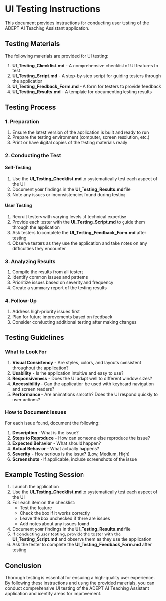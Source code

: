# UI Testing Instructions

This document provides instructions for conducting user testing of the ADEPT AI Teaching Assistant application.

## Testing Materials

The following materials are provided for UI testing:

1. **UI_Testing_Checklist.md** - A comprehensive checklist of UI features to test
2. **UI_Testing_Script.md** - A step-by-step script for guiding testers through the application
3. **UI_Testing_Feedback_Form.md** - A form for testers to provide feedback
4. **UI_Testing_Results.md** - A template for documenting testing results

## Testing Process

### 1. Preparation

1. Ensure the latest version of the application is built and ready to run
2. Prepare the testing environment (computer, screen resolution, etc.)
3. Print or have digital copies of the testing materials ready

### 2. Conducting the Test

#### Self-Testing

1. Use the **UI_Testing_Checklist.md** to systematically test each aspect of the UI
2. Document your findings in the **UI_Testing_Results.md** file
3. Note any issues or inconsistencies found during testing

#### User Testing

1. Recruit testers with varying levels of technical expertise
2. Provide each tester with the **UI_Testing_Script.md** to guide them through the application
3. Ask testers to complete the **UI_Testing_Feedback_Form.md** after testing
4. Observe testers as they use the application and take notes on any difficulties they encounter

### 3. Analyzing Results

1. Compile the results from all testers
2. Identify common issues and patterns
3. Prioritize issues based on severity and frequency
4. Create a summary report of the testing results

### 4. Follow-Up

1. Address high-priority issues first
2. Plan for future improvements based on feedback
3. Consider conducting additional testing after making changes

## Testing Guidelines

### What to Look For

1. **Visual Consistency** - Are styles, colors, and layouts consistent throughout the application?
2. **Usability** - Is the application intuitive and easy to use?
3. **Responsiveness** - Does the UI adapt well to different window sizes?
4. **Accessibility** - Can the application be used with keyboard navigation and screen readers?
5. **Performance** - Are animations smooth? Does the UI respond quickly to user actions?

### How to Document Issues

For each issue found, document the following:

1. **Description** - What is the issue?
2. **Steps to Reproduce** - How can someone else reproduce the issue?
3. **Expected Behavior** - What should happen?
4. **Actual Behavior** - What actually happens?
5. **Severity** - How serious is the issue? (Low, Medium, High)
6. **Screenshots** - If applicable, include screenshots of the issue

## Example Testing Session

1. Launch the application
2. Use the **UI_Testing_Checklist.md** to systematically test each aspect of the UI
3. For each item on the checklist:
   - Test the feature
   - Check the box if it works correctly
   - Leave the box unchecked if there are issues
   - Add notes about any issues found
4. Document your findings in the **UI_Testing_Results.md** file
5. If conducting user testing, provide the tester with the **UI_Testing_Script.md** and observe them as they use the application
6. Ask the tester to complete the **UI_Testing_Feedback_Form.md** after testing

## Conclusion

Thorough testing is essential for ensuring a high-quality user experience. By following these instructions and using the provided materials, you can conduct comprehensive UI testing of the ADEPT AI Teaching Assistant application and identify areas for improvement.
